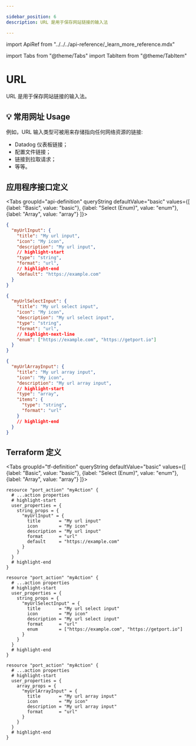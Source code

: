 ```yaml
---

sidebar_position: 6
description: URL 是用于保存网站链接的输入法

---
```


import ApiRef from "../../../api-reference/_learn_more_reference.mdx"

import Tabs from "@theme/Tabs"
import TabItem from "@theme/TabItem"

# URL

URL 是用于保存网站链接的输入法。

## 💡 常用网址 Usage

例如，URL 输入类型可被用来存储指向任何网络资源的链接: 

* Datadog 仪表板链接；
* 配置文件链接；
* 链接到拉取请求；
* 等等。

## 应用程序接口定义

<Tabs groupId="api-definition" queryString defaultValue="basic" values={[
{label: "Basic", value: "basic"},
{label: "Select (Enum)", value: "enum"},
{label: "Array", value: "array"}
]}>

<TabItem value="basic">

```json showLineNumbers
{
  "myUrlInput": {
    "title": "My url input",
    "icon": "My icon",
    "description": "My url input",
    // highlight-start
    "type": "string",
    "format": "url",
    // highlight-end
    "default": "https://example.com"
  }
}
```

</TabItem>
<TabItem value="enum">

```json showLineNumbers
{
  "myUrlSelectInput": {
    "title": "My url select input",
    "icon": "My icon",
    "description": "My url select input",
    "type": "string",
    "format": "url",
    // highlight-next-line
    "enum": ["https://example.com", "https://getport.io"]
  }
}
```

</TabItem>
<TabItem value="array">

```json showLineNumbers
{
  "myUrlArrayInput": {
    "title": "My url array input",
    "icon": "My icon",
    "description": "My url array input",
    // highlight-start
    "type": "array",
    "items": {
      "type": "string",
      "format": "url"
    }
    // highlight-end
  }
}
```

</TabItem>
</Tabs>

<ApiRef />

## Terraform 定义

<Tabs groupId="tf-definition" queryString defaultValue="basic" values={[
{label: "Basic", value: "basic"},
{label: "Select (Enum)", value: "enum"},
{label: "Array", value: "array"}
]}>

<TabItem value="basic">

```hcl showLineNumbers
resource "port_action" "myAction" {
  # ...action properties
  # highlight-start
  user_properties = {
    string_props = {
      "myUrlInput" = {
        title       = "My url input"
        icon        = "My icon"
        description = "My url input"
        format      = "url"
        default     = "https://example.com"
      }
    }
  }
  # highlight-end
}
```

</TabItem>

<TabItem value="enum">

```hcl showLineNumbers
resource "port_action" "myAction" {
  # ...action properties
  # highlight-start
  user_properties = {
    string_props = {
      "myUrlSelectInput" = {
        title       = "My url select input"
        icon        = "My icon"
        description = "My url select input"
        format      = "url"
        enum        = ["https://example.com", "https://getport.io"]
      }
    }
  }
  # highlight-end
}
```

</TabItem>

<TabItem value="array">

```hcl showLineNumbers
resource "port_action" "myAction" {
  # ...action properties
  # highlight-start
  user_properties = {
    array_props = {
      "myUrlArrayInput" = {
        title       = "My url array input"
        icon        = "My icon"
        description = "My url array input"
        format      = "url"
      }
    }
  }
  # highlight-end
}
```

</TabItem>
</Tabs>